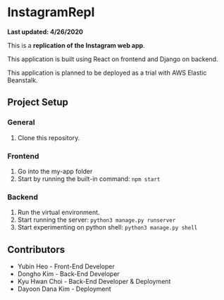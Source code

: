 # InstagramRepl

**Last updated: 4/26/2020**

This is a **replication of the Instagram web app**.

This application is built using React on frontend and Django on backend.

This application is planned to be deployed as a trial with AWS Elastic Beanstalk.

## Project Setup

### General

1. Clone this repository.

### Frontend

1. Go into the my-app folder
2. Start by running the built-in command: `npm start`

### Backend

1. Run the virtual environment.
2. Start running the server: `python3 manage.py runserver`
3. Start experimenting on python shell: `python3 manage.py shell`

## Contributors

- Yubin Heo - Front-End Developer
- Dongho Kim - Back-End Developer
- Kyu Hwan Choi - Back-End Developer & Deployment
- Dayoon Dana Kim - Deployment
